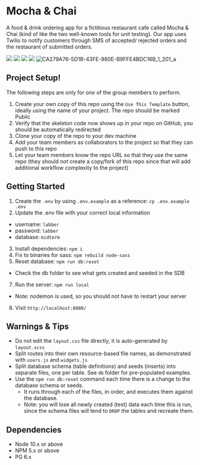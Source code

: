 Mocha & Chai
=========
A food & drink ordering app for a fictitious restaurant cafe called Mocha & Chai (kind of like the two well-known tools for unit testing).
Our app uses Twilio to notify customers through SMS of accepted/ rejected orders and the restaurant of submitted orders.

![](https://github.com/karolinaCodes/home-page-gif/blob/master/Dec-05-2021%2010-20-42.gif)
![](https://github.com/karolinaCodes/menu-page-gif/blob/master/Dec-05-2021%2018-02-54.gif)
![](https://github.com/karolinaCodes/restaurant-page-gif/blob/master/Dec-05-2021%2018-09-05.gif)
![](https://github.com/karolinaCodes/order-accepted-gif/blob/master/Dec-05-2021%2018-19-32.gif)
![CA279A76-5D1B-43FE-980E-B9FFE4BDC16B_1_201_a](https://user-images.githubusercontent.com/82968631/150898844-6590b5ce-39f3-4985-8024-7af02f277357.jpeg)



## Project Setup!


The following steps are only for _one_ of the group members to perform.

1. Create your own copy of this repo using the `Use This Template` button, ideally using the name of your project. The repo should be marked Public
2. Verify that the skeleton code now shows up in your repo on GitHub, you should be automatically redirected
3. Clone your copy of the repo to your dev machine
4. Add your team members as collaborators to the project so that they can push to this repo
5. Let your team members know the repo URL so that they use the same repo (they should _not_ create a copy/fork of this repo since that will add additional workflow complexity to the project)


## Getting Started

1. Create the `.env` by using `.env.example` as a reference: `cp .env.example .env`
2. Update the .env file with your correct local information 
  - username: `labber` 
  - password: `labber` 
  - database: `midterm`
3. Install dependencies: `npm i`
4. Fix to binaries for sass: `npm rebuild node-sass`
5. Reset database: `npm run db:reset`
  - Check the db folder to see what gets created and seeded in the SDB
7. Run the server: `npm run local`
  - Note: nodemon is used, so you should not have to restart your server
8. Visit `http://localhost:8080/`

## Warnings & Tips

- Do not edit the `layout.css` file directly, it is auto-generated by `layout.scss`
- Split routes into their own resource-based file names, as demonstrated with `users.js` and `widgets.js`
- Split database schema (table definitions) and seeds (inserts) into separate files, one per table. See `db` folder for pre-populated examples. 
- Use the `npm run db:reset` command each time there is a change to the database schema or seeds. 
  - It runs through each of the files, in order, and executes them against the database. 
  - Note: you will lose all newly created (test) data each time this is run, since the schema files will tend to `DROP` the tables and recreate them.

## Dependencies

- Node 10.x or above
- NPM 5.x or above
- PG 6.x


